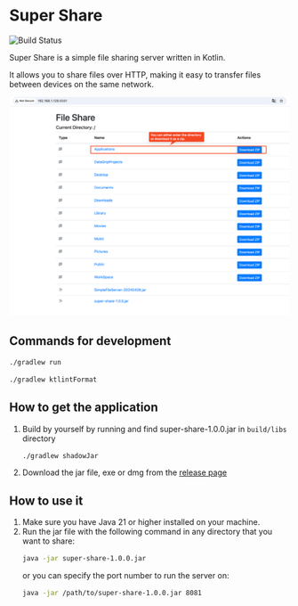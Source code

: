 # Super Share

![Build Status](https://github.com/gonBorn/super-share-tool/actions/workflows/build.yml/badge.svg?branch=main)

Super Share is a simple file sharing server written in Kotlin.

It allows you to share files over HTTP, making it easy to transfer files between devices on the same network.

![super-share](./assets/showcase.png)

## Commands for development

```bash
./gradlew run
```

```bash
./gradlew ktlintFormat
```

## How to get the application

1. Build by yourself by running and find super-share-1.0.0.jar in `build/libs` directory
    ```bash
    ./gradlew shadowJar
    ```

2. Download the jar file, exe or dmg from the [release page](https://github.com/gonBorn/super-share-tool/releases)

## How to use it

1. Make sure you have Java 21 or higher installed on your machine.
2. Run the jar file with the following command in any directory that you want to share:
    ```bash
    java -jar super-share-1.0.0.jar
    ```
   or you can specify the port number to run the server on:
    ```bash
    java -jar /path/to/super-share-1.0.0.jar 8081
    ```
